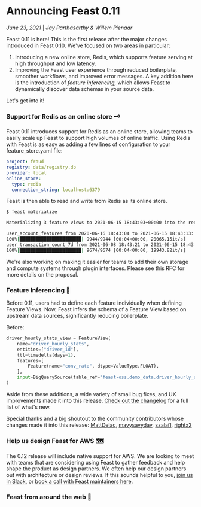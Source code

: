 # Announcing Feast 0.11

*June 23, 2021* | *Jay Parthasarthy & Willem Pienaar*

Feast 0.11 is here! This is the first release after the major changes introduced in Feast 0.10. We've focused on two areas in particular:

1. Introducing a new online store, Redis, which supports feature serving at high throughput and low latency.
2. Improving the Feast user experience through reduced boilerplate, smoother workflows, and improved error messages. A key addition here is the introduction of *feature inferencing,* which allows Feast to dynamically discover data schemas in your source data.

Let's get into it!

### Support for Redis as an online store 🗝

Feast 0.11 introduces support for Redis as an online store, allowing teams to easily scale up Feast to support high volumes of online traffic. Using Redis with Feast is as easy as adding a few lines of configuration to your feature_store.yaml file:

```yaml
project: fraud
registry: data/registry.db
provider: local
online_store:
  type: redis
  connection_string: localhost:6379
```

Feast is then able to read and write from Redis as its online store.

```bash
$ feast materialize

Materializing 3 feature views to 2021-06-15 18:43:03+00:00 into the redis online store.

user_account_features from 2020-06-16 18:43:04 to 2021-06-15 18:43:13:
100%|███████████████████████| 9944/9944 [00:04<00:00, 20065.15it/s]
user_transaction_count_7d from 2021-06-08 18:43:21 to 2021-06-15 18:43:03:
100%|███████████████████████| 9674/9674 [00:04<00:00, 19943.82it/s]
```

We're also working on making it easier for teams to add their own storage and compute systems through plugin interfaces. Please see this RFC for more details on the proposal.

### Feature Inferencing 🔎

Before 0.11, users had to define each feature individually when defining Feature Views. Now, Feast infers the schema of a Feature View based on upstream data sources, significantly reducing boilerplate.

Before:
```python
driver_hourly_stats_view = FeatureView(
    name="driver_hourly_stats",
    entities=["driver_id"],
    ttl=timedelta(days=1),
    features=[
        Feature(name="conv_rate", dtype=ValueType.FLOAT),
    ],
    input=BigQuerySource(table_ref="feast-oss.demo_data.driver_hourly_stats"),
)
```

Aside from these additions, a wide variety of small bug fixes, and UX improvements made it into this release. [Check out the changelog](https://github.com/feast-dev/feast/blob/master/CHANGELOG.md) for a full list of what's new.

Special thanks and a big shoutout to the community contributors whose changes made it into this release: [MattDelac](https://github.com/MattDelac), [mavysavydav](https://github.com/mavysavydav), [szalai1](https://github.com/szalai1), [rightx2](https://github.com/rightx2)

### Help us design Feast for AWS 🗺️

The 0.12 release will include native support for AWS. We are looking to meet with teams that are considering using Feast to gather feedback and help shape the product as design partners. We often help our design partners out with architecture or design reviews. If this sounds helpful to you, [join us in Slack](http://slack.feastsite.wpenginepowered.com/), or [book a call with Feast maintainers here](https://calendly.com/d/gc29-y88c/feast-chat-w-willem).

### Feast from around the web 📣
